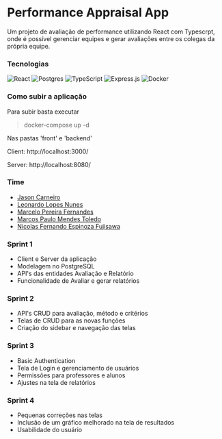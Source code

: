 # Performance Appraisal App

Um projeto de avaliação de performance utilizando React com Typescrpt, onde é possível gerenciar equipes e gerar avaliações entre os colegas da própria equipe.

### Tecnologias

![React](https://img.shields.io/badge/react-%2320232a.svg?style=flat&logo=react&logoColor=%2361DAFB) ![Postgres](https://img.shields.io/badge/postgres-%23316192.svg?style=flat&logo=postgresql&logoColor=white) ![TypeScript](https://img.shields.io/badge/typescript-%23007ACC.svg?style=flat&logo=typescript&logoColor=white) ![Express.js](https://img.shields.io/badge/express.js-%23404d59.svg?style=falt&logo=express&logoColor=%2361DAFB) ![Docker](https://img.shields.io/badge/docker-%230db7ed.svg?style=flat&logo=docker&logoColor=white)

### Como subir a aplicação

Para subir basta executar

> docker-compose up -d

Nas pastas 'front' e 'backend'

Client: http://localhost:3000/

Server: http://localhost:8080/

### Time

- [Jason Carneiro](https://www.linkedin.com/in/jason-carneiro/)
- [Leonardo Lopes Nunes](https://www.linkedin.com/in/leonardo-lopes/)
- [Marcelo Pereira Fernandes](https://www.linkedin.com/in/marcelo-pereira-fernandes/)
- [Marcos Paulo Mendes Toledo](https://www.linkedin.com/in/marcos-paulo-mendes-toledo-0255b5177/)
- [Nicolas Fernando Espinoza Fujisawa](https://www.linkedin.com/in/nicolas-fernando-56798517b/)

### Sprint 1

- Client e Server da aplicação
- Modelagem no PostgreSQL
- API's das entidades Avaliação e Relatório
- Funcionalidade de Avaliar e gerar relatórios

### Sprint 2

- API's CRUD para avaliação, método e critérios
- Telas de CRUD para as novas funções
- Criação do sidebar e navegação das telas

### Sprint 3

- Basic Authentication
- Tela de Login e gerenciamento de usuários
- Permissões para professores e alunos
- Ajustes na tela de relatórios

### Sprint 4

- Pequenas correções nas telas
- Inclusão de um gráfico melhorado na tela de resultados
- Usabilidade do usuário
